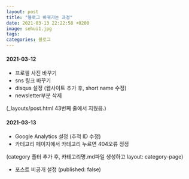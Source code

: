 ```yaml
---
layout: post
title: "블로그 바꿔가는 과정"
date: 2021-03-13 22:22:58 +0200
image: sehui1.jpg
tags:
categories: 블로그
---
```


#### 2021-03-12
- 프로필 사진 바꾸기
- sns 링크 바꾸기
- disqus 설정 (웹사이트 추가 후, short name 수정)
- newsletter부분 삭제

(_layouts/post.html 43번째 줄에서 <!--{% include newsletter.html %}--> 지웠음.)


#### 2021-03-13
- Google Analytics 설정 (추적 ID 수정)
- 카테고리 페이지에서 카테고리 누르면 404오류 정정

(category 폴터 추가 후, 카테고리명.md파일 생성하고 layout: category-page)
- 포스트 비공개 설정 (published: false)
